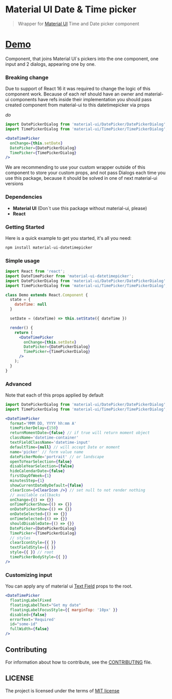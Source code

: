 # Material UI Date & Time picker

> Wrapper for [Material UI](http://material-ui.com) Time and Date picker component

# [Demo](https://dmtrkovalenko.github.io/material-ui-datetimepicker/)
Component, that joins Material UI`s pickers into the one component, one input and 2 dialogs, appearing one by one. 

### Breaking change
Due to support of React 16 it was required to change the logic of this component work. Because of each ref should have an owner and material-ui components have refs inside their implementation you should pass created component from material-ui to this datetimepicker via props

*do* 
```jsx
import DatePickerDialog from 'material-ui/DatePicker/DatePickerDialog';
import TimePickerDialog from 'material-ui/TimePicker/TimePickerDialog';

<DateTimePicker 
  onChange={this.setDate} 
  DatePicker={DatePickerDialog}
  TimePicker={TimePickerDialog}
/>
```

We are recommending to use your custom wrapper outside of this component to store your custom props, and not pass Dialogs each time you use this package, because it should be solved in one of next material-ui versions

### Dependencies

* **Material UI** (Don`t use this package without material-ui, please)
* **React** 

### Getting Started
Here is a quick example to get you started, it's all you need:

```sh
npm install material-ui-datetimepicker
``` 

### Simple usage

```jsx
import React from 'react';
import DateTimePicker from 'material-ui-datetimepicker';
import DatePickerDialog from 'material-ui/DatePicker/DatePickerDialog'
import TimePickerDialog from 'material-ui/TimePicker/TimePickerDialog';

class Demo extends React.Component {
  state = {
    dateTime: null
  }

  setDate = (dateTime) => this.setState({ dateTime })

  render() {
    return (
      <DateTimePicker 
        onChange={this.setDate}
        DatePicker={DatePickerDialog}
        TimePicker={TimePickerDialog}
      />
    );
  }
}
```

### Advanced 
Note that each of this props applied by default

```jsx
import DatePickerDialog from 'material-ui/DatePicker/DatePickerDialog';
import TimePickerDialog from 'material-ui/TimePicker/TimePickerDialog';

<DateTimePicker
  format='MMM DD, YYYY hh:mm A'
  timePickerDelay={150}
  returnMomentDate={false} // if true will return moment object
  className='datetime-container'
  textFieldClassName='datetime-input'
  defaultTime={null} // will accept Date or moment
  name='picker' // form value name
  datePickerMode='portrait' // or landscape
  openToYearSelection={false} 
  disableYearSelection={false}
  hideCalendarDate={false}
  firstDayOfWeek={1}
  minutesStep={1}
  showCurrentDateByDefault={false}
  clearIcon={<ClearIcon />} // set null to not render nothing
  // available callbacks
  onChange={() => {}}
  onTimePickerShow={() => {}}
  onDatePickerShow={() => {}}
  onDateSelected={() => {}}
  onTimeSelected={() => {}}
  shouldDisableDate={() => {}}
  DatePicker={DatePickerDialog}
  TimePicker={TimePickerDialog}
  // styles
  clearIconStyle={{ }}
  textFieldStyle={{ }}
  style={{ }} // root
  timePickerBodyStyle={{ }}
/>
```
### Customizing input
You can apply any of material ui [Text Field](http://www.material-ui.com/#/components/text-field) props to the root.

```jsx
<DateTimePicker
  floatingLabelFixed	
  floatingLabelText="Get my date"
  floatingLabelFocusStyle={{ marginTop: '10px' }}
  disabled={false}
  errorText='Required'
  id="some-id"
  fullWidth={false}
/>
```
## Contributing
For information about how to contribute, see the [CONTRIBUTING](https://github.com/dmtrKovalenko/material-ui-datetimepicker/blob/master/CONTRIBUTE.md) file.

## LICENSE
The project is licensed under the terms of [MIT license](https://github.com/dmtrKovalenko/material-ui-datetimepicker/blob/master/LICENSE)